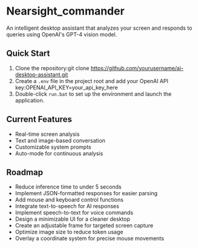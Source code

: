 # Nearsight_commander

An intelligent desktop assistant that analyzes your screen and responds to queries using OpenAI's GPT-4 vision model.

## Quick Start

1. Clone the repository:git clone https://github.com/yourusername/ai-desktop-assistant.git
2. Create a `.env` file in the project root and add your OpenAI API key:OPENAI_API_KEY=your_api_key_here
3. Double-click `run.bat` to set up the environment and launch the application.

## Current Features

- Real-time screen analysis
- Text and image-based conversation
- Customizable system prompts
- Auto-mode for continuous analysis

## Roadmap

- Reduce inference time to under 5 seconds
- Implement JSON-formatted responses for easier parsing
- Add mouse and keyboard control functions
- Integrate text-to-speech for AI responses
- Implement speech-to-text for voice commands
- Design a minimizable UI for a cleaner desktop
- Create an adjustable frame for targeted screen capture
- Optimize image size to reduce token usage
- Overlay a coordinate system for precise mouse movements


